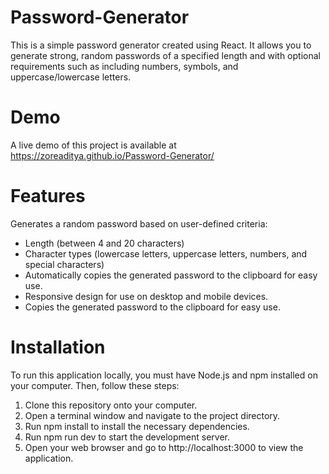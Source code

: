 # Password-Generator

This is a simple password generator created using React. It allows you to generate strong, random passwords of a specified length and with optional requirements such as including numbers, symbols, and uppercase/lowercase letters.
# Demo
A live demo of this project is available at https://zoreaditya.github.io/Password-Generator/

# Features
Generates a random password based on user-defined criteria:
 - Length (between 4 and 20 characters)
 - Character types (lowercase letters, uppercase letters, numbers, and special characters)
 - Automatically copies the generated password to the clipboard for easy use.
 - Responsive design for use on desktop and mobile devices.
 - Copies the generated password to the clipboard for easy use.

# Installation
To run this application locally, you must have Node.js and npm installed on your computer. Then, follow these steps:

1. Clone this repository onto your computer.<br>
2. Open a terminal window and navigate to the project directory.<br>
3. Run npm install to install the necessary dependencies.<br>
4. Run npm run dev to start the development server.<br>
5. Open your web browser and go to http://localhost:3000 to view the application.
